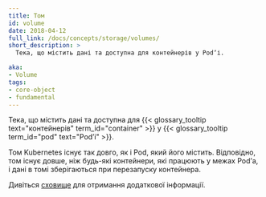 ```yaml
---
title: Том
id: volume
date: 2018-04-12
full_link: /docs/concepts/storage/volumes/
short_description: >
  Тека, що містить дані та доступна для контейнерів у Podʼі.

aka:
- Volume
tags:
- core-object
- fundamental
---
```


Тека, що містить дані та доступна для {{< glossary_tooltip text="контейнерів" term_id="container" >}} у {{< glossary_tooltip term_id="pod" text="Podʼі" >}}.

<!--more-->

Том Kubernetes існує так довго, як і Pod, який його містить. Відповідно, том існує довше, ніж будь-які контейнери, які працюють у межах Podʼа, і дані в томі зберігаються при перезапуску контейнера.

Дивіться [сховище](/docs/concepts/storage/) для отримання додаткової інформації.
